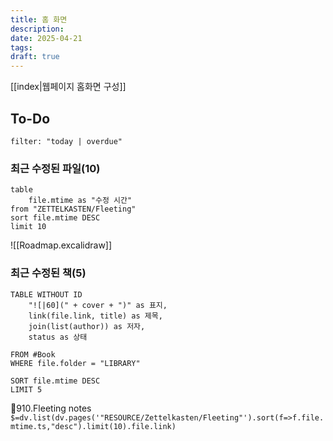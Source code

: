```yaml
---
title: 홈 화면
description: 
date: 2025-04-21
tags: 
draft: true
---
```

[[index|웹페이지 홈화면 구성]]
## To-Do
```todoist
filter: "today | overdue"
```



### 최근 수정된 파일(10)
```dataview
table 
	file.mtime as "수정 시간"
from "ZETTELKASTEN/Fleeting"
sort file.mtime DESC
limit 10
```
![[Roadmap.excalidraw]]
### 최근 수정된 책(5)
```dataview
TABLE WITHOUT ID
    "![|60](" + cover + ")" as 표지,
    link(file.link, title) as 제목,
    join(list(author)) as 저자,
    status as 상태

FROM #Book
WHERE file.folder = "LIBRARY"

SORT file.mtime DESC
LIMIT 5
```

📂910.Fleeting notes
  `$=dv.list(dv.pages('"RESOURCE/Zettelkasten/Fleeting"').sort(f=>f.file.mtime.ts,"desc").limit(10).file.link)`